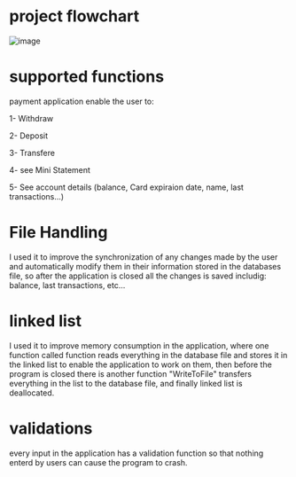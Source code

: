 
# project flowchart

![image](https://github.com/raghadislam/ATM_machine_project/assets/112733878/5cb67134-af19-46ee-b04f-f1beae02cc0d)

# supported functions
payment application enable the user to:

1- Withdraw

2- Deposit

3- Transfere 

4- see Mini Statement

5- See account details (balance, Card expiraion date, name, last transactions...)

# File Handling
I used it to improve the synchronization of any changes made by the user and automatically modify them in their information stored in the databases file, so after the application is closed all the changes is saved includig: balance, last transactions, etc...

# linked list 
I used it to improve memory consumption in the application, where one function called function reads everything in the database file and stores it in the linked list to enable the application to work on them, then before the program is closed there is another function "WriteToFile" transfers everything in the list to the database file, and finally linked list is deallocated.

# validations
every input in the application has a validation function so that nothing enterd by users can cause the program to crash.
